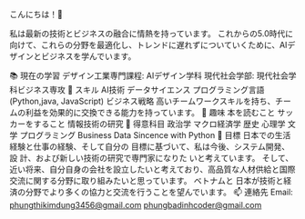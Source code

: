 こんにちは！👋

私は最新の技術とビジネスの融合に情熱を持っています。
これからの5.0時代に向けて、これらの分野を最適化し、トレンドに遅れずについていくために、AIデザインとビジネスを学んでいます。

📚 現在の学習
デザイン工業専門課程: AIデザイン学科
現代社会学部: 現代社会学科ビジネス専攻
🌟 スキル
AI技術
データサイエンス
プログラミング言語 (Python,java, JavaScript)
ビジネス戦略
⾼いチームワークスキルを持ち、チームの利益を効果的に交換できる能⼒を持っています。
💬 趣味
本を読むこと
サッカーをすること
情報技術の研究
🎯 得意科目
政治学
マクロ経済学
歴史
心理学
文学
プログラミング
Business Data Sincence with Python
🎯 目標
⽇本での⽣活経験と仕事の経験、そして⾃分の ⽬標に基づいて、私は今後、システム開発、設 計、および新しい技術の研究で専⾨家になりた いと考えています。 
そして、近い将来、⾃分⾃⾝の会社を設⽴したいと考えており、⾼品質な⼈材供給と国際交流に関する分野に取り組みたいと思っています。
ベトナムと ⽇本が技術と経済の分野でより多くの協⼒と交流を⾏うことを望んでいます。
📫 連絡先
Email: phungthikimdung3456@gmail.com
       phungbadinhcoder@gmail.com



